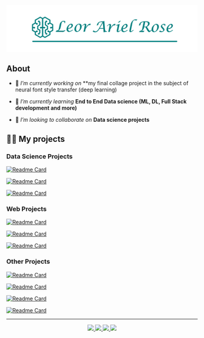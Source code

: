 ![Header](https://raw.githubusercontent.com/leorrose/leorrose/master/readme_header.png "Header")


## About

- 🔭 *I’m currently working on* **my final collage project in the subject of neural font style transfer (deep learning)

- 🌱 *I’m currently learning* **End to End Data science (ML, DL, Full Stack development and more)**

- 👯 *I’m looking to collaborate on* **Data science projects**


## 👨‍💻 My projects

### Data Science Projects
[![Readme Card](https://github-readme-stats.vercel.app/api/pin/?username=leorrose&repo=Image-classification-zero-shot-learning)](https://github.com/leorrose/Image-classification-zero-shot-learning)

[![Readme Card](https://github-readme-stats.vercel.app/api/pin/?username=leorrose&repo=AnimeRS)](https://github.com/leorrose/AnimeRS)

[![Readme Card](https://github-readme-stats.vercel.app/api/pin/?username=leorrose&repo=Simple-machine-learning-classifier-tool)](https://github.com/leorrose/Simple-machine-learning-classifier-tool)
### Web Projects
[![Readme Card](https://github-readme-stats.vercel.app/api/pin/?username=leorrose&repo=B7Fun)](https://github.com/leorrose/B7Fun)

[![Readme Card](https://github-readme-stats.vercel.app/api/pin/?username=leorrose&repo=College-portal)](https://github.com/leorrose/College-portal)

[![Readme Card](https://github-readme-stats.vercel.app/api/pin/?username=leorrose&repo=Front-End-Development)](https://github.com/leorrose/Front-End-Development)
### Other Projects
[![Readme Card](https://github-readme-stats.vercel.app/api/pin/?username=leorrose&repo=C-family-Compiler)](https://github.com/leorrose/C-family-Compiler)

[![Readme Card](https://github-readme-stats.vercel.app/api/pin/?username=leorrose&repo=Reversi)](https://github.com/leorrose/Reversi)

[![Readme Card](https://github-readme-stats.vercel.app/api/pin/?username=leorrose&repo=Game_Box_Project)](https://github.com/leorrose/Game_Box_Project)

[![Readme Card](https://github-readme-stats.vercel.app/api/pin/?username=leorrose&repo=MineSweeper)](https://github.com/leorrose/MineSweeper)

---

<div>
   <p align="center">
      <a href="https://linkedin.com/in/leorrose" target="_blank">
         <img src="https://img.shields.io/badge/LinkedIn-0077B5?style=for-the-badge&logo=linkedin&logoColor=white"/>
      </a>
      <a href="https://fb.com/leor.rose" target="_blank">
         <img src="https://img.shields.io/badge/Facebook-1877F2?style=for-the-badge&logo=facebook&logoColor=white"/>
      </a>
      <a href="https://wa.me/+9720503992002" target="_blank">
         <img src="https://img.shields.io/badge/WhatsApp-25D366?style=for-the-badge&logo=whatsapp&logoColor=white"/>
      </a>
      <a href="mailto:leor.rose@gmail.com" target="_blank">
         <img src="https://img.shields.io/badge/gmail-%23D14836.svg?&style=for-the-badge&logo=gmail&logoColor=white"/>
      </a>
   </p>
</div>
